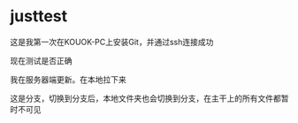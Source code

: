 # justtest

这是我第一次在KOUOK-PC上安装Git，并通过ssh连接成功

现在测试是否正确

我在服务器端更新。在本地拉下来


这是分支，切换到分支后，本地文件夹也会切换到分支，在主干上的所有文件都暂时不可见